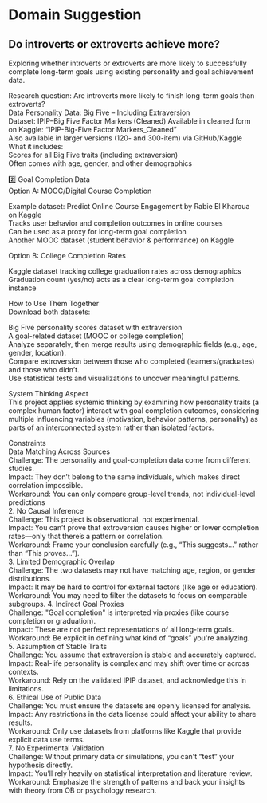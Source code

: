 # Domain Suggestion

## Do introverts or extroverts achieve more?

Exploring whether introverts or extroverts are more likely to successfully complete
long-term goals using existing personality and goal achievement data.  

Research question: Are introverts more likely to finish long-term goals than
extroverts?  
Data
Personality Data: Big Five – Including Extraversion  
Dataset: IPIP–Big Five Factor Markers (Cleaned)
Available in cleaned form on Kaggle: “IPIP-Big-Five Factor Markers_Cleaned”  
Also available in larger versions (120- and 300-item) via GitHub/Kaggle  
What it includes:  
Scores for all Big Five traits (including extraversion)  
Often comes with age, gender, and other demographics  

2️⃣ Goal Completion Data  
Option A: MOOC/Digital Course Completion  

Example dataset: Predict Online Course Engagement by Rabie El
Kharoua on Kaggle  
Tracks user behavior and completion outcomes in online courses  
Can be used as a proxy for long-term goal completion  
Another MOOC dataset (student behavior & performance) on Kaggle  

Option B: College Completion Rates  

Kaggle dataset tracking college graduation rates across demographics  
Graduation count (yes/no) acts as a clear long-term goal completion instance  

How to Use Them Together  
Download both datasets:  

Big Five personality scores dataset with extraversion  
A goal-related dataset (MOOC or college completion)  
Analyze separately, then merge results using demographic fields
(e.g., age, gender, location).  
Compare extroversion between those who completed (learners/graduates) and those
who didn’t.  
Use statistical tests and visualizations to uncover meaningful patterns.  

System Thinking Aspect  
This project applies systemic thinking by examining how personality traits
(a complex human factor) interact with goal completion outcomes, considering
multiple influencing variables (motivation, behavior patterns, personality) as
parts of an interconnected system rather than isolated factors.  

Constraints  
Data Matching Across Sources  
Challenge: The personality and goal-completion data come from different
studies.  
Impact: They don’t belong to the same individuals, which makes direct correlation
impossible.  
Workaround: You can only compare group-level trends, not individual-level
predictions  
2. No Causal Inference  
Challenge: This project is observational, not experimental.  
Impact: You can’t prove that extroversion causes higher or lower completion
rates—only that there’s a pattern or correlation.  
Workaround: Frame your conclusion carefully (e.g., “This suggests...” rather
than “This proves…”).  
3. Limited Demographic Overlap  
Challenge: The two datasets may not have matching age, region,
or gender distributions.  
Impact: It may be hard to control for external factors
(like age or education).  
Workaround: You may need to filter the datasets to focus on
  comparable subgroups.
4. Indirect Goal Proxies  
Challenge: "Goal completion" is interpreted via proxies
(like course completion or graduation).  
Impact: These are not perfect representations of all long-term goals.  
Workaround: Be explicit in defining what kind of
“goals” you're analyzing.  
5. Assumption of Stable Traits  
Challenge: You assume that extraversion is stable and accurately captured.  
Impact: Real-life personality is complex and may shift over
time or across contexts.  
Workaround: Rely on the validated IPIP dataset, and acknowledge
this in limitations.  
6. Ethical Use of Public Data  
Challenge: You must ensure the datasets are openly licensed for analysis.  
Impact: Any restrictions in the data license could affect your ability to
share results.  
Workaround: Only use datasets from platforms like Kaggle that provide
explicit
data use terms.  
7. No Experimental Validation  
Challenge: Without primary data or simulations, you can't “test” your hypothesis
directly.  
Impact: You’ll rely heavily on statistical interpretation and literature
review.  
Workaround: Emphasize the strength of patterns and back your insights with theory
from OB or psychology research.
